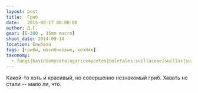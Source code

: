 ```yaml
---
layout: post
title:  Гриб
date:   2015-08-17 00:00:00
author: Д.Г.
gear: [E-300 , 35mm macro]
shoot_date: 2014-09-14
location: Ёльбаза
tags: [грибы, маслёнковые, козляк]
taxonomy:
  - fungi|basidiomycota|agaricomycetes|boletales|suillaceae|suillus|suillus bovinus
---
```


Какой-то хоть и красивый, но совершенно незнакомый гриб. Хавать не стали -- мало ли, что.
